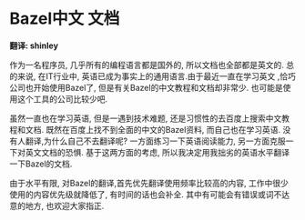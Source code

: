 # 

# Bazel中文 文档

**翻译: shinley**

作为一名程序员, 几乎所有的编程语言都是国外的, 所以文档也全部都是英文的.  总的来说, 在IT行业中, 英语已成为事实上的通用语言.由于最近一直在学习英文 ,恰巧公司也开始使用Bazel了, 但是有关Bazel的中文教程和文档却非常少. 也可能是使用这个工具的公司比较少吧.

虽然一直也在学习英语, 但是一遇到技术难题, 还是习惯性的去百度上搜索中文教程和文档. 既然在百度上找不到全面的中文的Bazel资料, 而自己也在学习英语. 没有人翻译,为什么自己不去翻译呢?  一方面练习一下英语阅读能力, 另一方面克服一下对英文文档的恐惧.  基于这两方面的考虑, 所以我决定用我拙劣的英语水平翻译一下Bazel的文档.

由于水平有限, 对Bazel的翻译,首先优先翻译使用频率比较高的内容, 工作中很少使用的内容优先级就降低了, 有时间的话也会补全.   其中有可能会有错误或词不达意的地方, 也欢迎大家指正.

